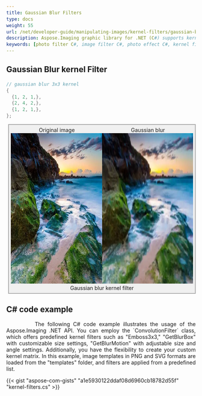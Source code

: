 ```yaml
---
title: Gaussian Blur Filters
type: docs
weight: 55
url: /net/developer-guide/manipulating-images/kernel-filters/gaussian-blur-filter/
description: Aspose.Imaging graphic library for .NET (C#) supports kernel filters such Gaussian Blur as well as custom kernels.
keywords: [photo filter C#, image filter C#, photo effect C#, kernel filter, blur image, blur filter, Gaussian blur, kernel matrix, convolution operation, custom kernel filter]
---
```


## Gaussian Blur kernel Filter

```cs
// gaussian blur 3x3 kernel
{
  {1, 2, 1,},
  {2, 4, 2,},
  {1, 2, 1,},
};
```

<style>
   .frame {
    border: 2px solid darkgray;
    padding: 5px;
    margin: 10px 0 5px 5px;
    background: #f0f0f0;
    align-items: center;
   }
   .marginauto {
    margin: 10px auto 20px;
    display: block;
   }
   .frame figcaption {
    margin: 0 auto;
    display: flex;
    flex-direction: row;
    justify-content: center;
   }
   .container {
    display: flex;
    flex-direction: row;
    align-items: center;
    justify-content: space-around;
   }
</style>

<figure class="frame">
<div class="container">
    <div>
        <figcaption>Original image</figcaption>
    </div>
    <div>
        <figcaption>Gaussian blur</figcaption>
    </div>
</div>
<div class="container">
    <div>
        <img src="../template-landscape.webp" alt="Original landscape image" width="640" height="400"/>
    </div>
    <div>
        <img src="./gaussian-blur-kernel-filter.webp" alt="Gaussian blur kernel filter" width="640" height="400"/>
    </div>
</div>
<figcaption>Gaussian blur kernel filter</figcaption>
</figure>


## C# code example

<p align='justify'>
&nbsp;&nbsp;&nbsp;&nbsp;&nbsp;&nbsp;&nbsp;&nbsp;
The following C# code example illustrates the usage of the Aspose.Imaging .NET API. You can employ the `ConvolutionFilter` class, which offers predefined kernel filters such as "Emboss3x3," "GetBlurBox" with customizable size settings, "GetBlurMotion" with adjustable size and angle settings. Additionally, you have the flexibility to create your custom kernel matrix. In this example, image templates in PNG and SVG formats are loaded from the "templates" folder, and filters are applied from a predefined list.
</p>

{{< gist "aspose-com-gists" "a1e5930122ddaf08d6960cb18782d55f" "kernel-filters.cs" >}}
